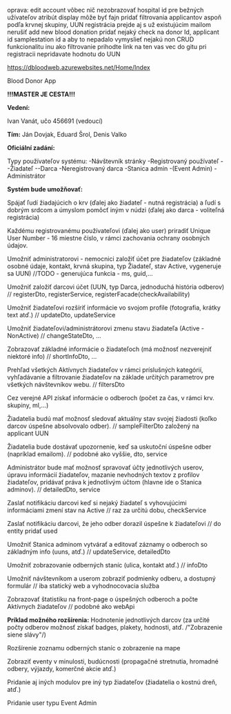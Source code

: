 oprava:
edit account vôbec nič
nezobrazovať hospital id pre bežných užívateľov
atribút display môže byť fajn
pridať filtrovania applicantov aspoň podľa krvnej skupiny, UUN
registrácia prejde aj s už existujúcim mailom
nerušiť add new blood donation
pridať nejaký check na donor Id, applicant id samplestation id a aby to nepadalo
vymyslieť nejakú non CRUD funkcionalitu inu ako filtrovanie
prihodte link na ten vas vec do gitu
pri registracii nepridavate hodnotu do UUN

https://dbloodweb.azurewebsites.net/Home/Index

Blood Donor App

**!!!MASTER JE CESTA!!!**

**Vedení:**

Ivan Vanát, učo 456691 (vedoucí) 

**Tím:**
Ján Dovjak, Eduard Šrol, Denis Valko


**Oficiální zadání:**

Typy používateľov systému:
	-Návštevník stránky
	-Registrovaný používateľ
		--Žiadateľ
		--Darca
	-Neregistrovaný darca
	-Stanica admin
	-(Event Admin)
	-Administrátor

**Systém bude umožňovať:**

Spájať ľudí žiadajúcich o krv (ďalej ako žiadateľ - nutná registrácia) a ľudí s dobrým srdcom a úmyslom pomôcť iným v núdzi (ďalej ako darca - voliteľná registrácia)

Každému registrovanému používateľovi (ďalej ako user) priradiť Unique User Number - 16 miestne číslo, v rámci zachovania ochrany osobných údajov.

Umožniť administratorovi - nemocnici založiť účet pre žiadateľov (základné osobné údaje, kontakt, krvná skupina, typ Žiadateľ, stav Active, vygeneruje sa UUN)
//TODO - generujúca funkcia - ms, guid,...

Umožniť založiť darcovi účet (UUN, typ Darca, jednoduchá história odberov)
// registerDto, registerService, registerFacade(checkAvailability)

Umožniť žiadateľovi rozšíriť informácie vo svojom profile (fotografia, krátky text atď.)
// updateDto, updateService 

Umožniť žiadateľovi/administrátorovi zmenu stavu žiadateľa (Active - NonActive)
// changeStateDto, ...

Zobrazovať základné informácie o žiadateľoch (má možnosť nezverejniť niektoré info)
// shortInfoDto, ...

Prehľad všetkých Aktívnych žiadateľov v rámci príslušných kategórií, vyhľadávanie a filtrovanie žiadateľov na základe určitých parametrov pre všetkých návštevníkov webu.
// filtersDto

Cez verejné API získať informácie o odberoch (počet za čas, v rámci krv. skupiny, ml,...)

Žiadatelia budú mať možnosť sledovať aktuálny stav svojej žiadosti (koľko darcov úspešne absolvovalo odber).
// sampleFilterDto založený na applicant UUN

Žiadatelia bude dostávať upozornenie, keď sa uskutoční úspešne odber (napríklad emailom).
// podobné ako vyššie, dto, service

Administrátor bude mať možnosť spravovať účty jednotlivých userov, úpravu informácií žiadateľov, mazanie nevhodných textov z profilov žiadateľov, pridávať práva k jednotlivým účtom (hlavne ide o Stanica adminov).
// detailedDto, service

Zaslať notifikáciu darcovi keď si nejaký žiadateľ s vyhovujúcimi informáciami zmení stav na Active
// raz za určitú dobu, checkService

Zaslať notifikáciu darcovi, že jeho odber dorazil úspešne k žiadateľovi
// do entity pridať used

Umožniť Stanica adminom vytvárať a editovať záznamy o odberoch so základným info (uuns, atď.)
// updateService, detailedDto

Umožniť zobrazovanie odberných staníc (ulica, kontakt atď.)
// infoDto

Umožniť návštevníkom a userom zobraziť podmienky odberu, a dostupný formulár
// iba statický web a vyhodnocovacia služba

Zobrazovať štatistiku na front-page o úspešných odberoch a počte Aktívnych žiadateľov
// podobné ako webApi

**Príklad možného rozšírenia:**
Hodnotenie jednotlivých darcov (za určité počty odberov možnosť získať badges, plakety, hodnosti, atď. /"Zobrazenie siene slávy"/)

Rozšírenie zoznamu odberných staníc o zobrazenie na mape

Zobraziť eventy v minulosti, budúcnosti (propagačné stretnutia, hromadné odbery, výjazdy, komerčné akcie atď.)

Pridanie aj iných modulov pre iný typ žiadateľov (žiadatelia o kostnú dreň, atď.)

Pridanie user typu Event Admin
